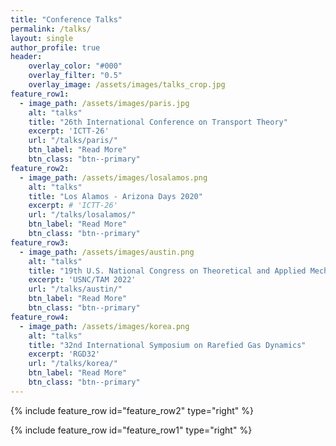```yaml
---
title: "Conference Talks"
permalink: /talks/
layout: single
author_profile: true
header:
    overlay_color: "#000"
    overlay_filter: "0.5"
    overlay_image: /assets/images/talks_crop.jpg
feature_row1:
  - image_path: /assets/images/paris.jpg
    alt: "talks"
    title: "26th International Conference on Transport Theory"
    excerpt: 'ICTT-26'
    url: "/talks/paris/"
    btn_label: "Read More"
    btn_class: "btn--primary"
feature_row2:
  - image_path: /assets/images/losalamos.png
    alt: "talks"
    title: "Los Alamos - Arizona Days 2020"
    excerpt: # 'ICTT-26'
    url: "/talks/losalamos/"
    btn_label: "Read More"
    btn_class: "btn--primary"
feature_row3:
  - image_path: /assets/images/austin.png
    alt: "talks"
    title: "19th U.S. National Congress on Theoretical and Applied Mechanics"
    excerpt: 'USNC/TAM 2022'
    url: "/talks/austin/"
    btn_label: "Read More"
    btn_class: "btn--primary"
feature_row4:
  - image_path: /assets/images/korea.png
    alt: "talks"
    title: "32nd International Symposium on Rarefied Gas Dynamics"
    excerpt: 'RGD32'
    url: "/talks/korea/"
    btn_label: "Read More"
    btn_class: "btn--primary"
---
```


{% include feature_row id="feature_row2" type="right" %}


{% include feature_row id="feature_row1" type="right" %}




